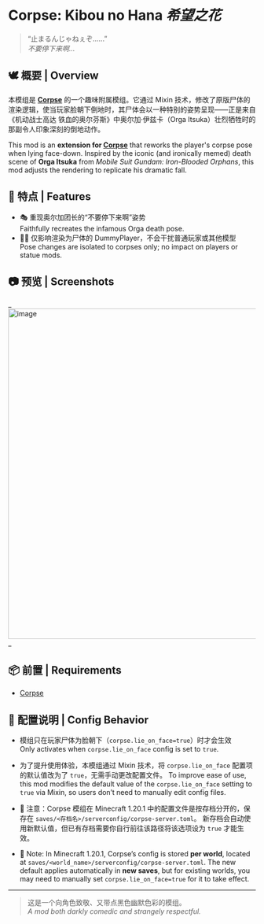 # Corpse: Kibou no Hana  _希望之花_


> “止まるんじゃねぇぞ……”  
> _不要停下来啊..._

## 🕊️ 概要 | Overview

本模组是 [**Corpse**](https://www.curseforge.com/minecraft/mc-mods/corpse) 的一个趣味附属模组。它通过 Mixin 技术，修改了原版尸体的渲染逻辑，使当玩家脸朝下倒地时，其尸体会以一种特别的姿势呈现——正是来自《机动战士高达 铁血的奥尔芬斯》中奥尔加·伊兹卡（Orga Itsuka）壮烈牺牲时的那副令人印象深刻的倒地动作。

This mod is an **extension for [Corpse](https://www.curseforge.com/minecraft/mc-mods/corpse)** that reworks the player's corpse pose when lying face-down. Inspired by the iconic (and ironically memed) death scene of **Orga Itsuka** from _Mobile Suit Gundam: Iron-Blooded Orphans_, this mod adjusts the rendering to replicate his dramatic fall.

## 🧠 特点 | Features

- 🎭 重现奥尔加团长的“不要停下来啊”姿势  
  Faithfully recreates the infamous Orga death pose.
- 🧍‍♂️ 仅影响渲染为尸体的 DummyPlayer，不会干扰普通玩家或其他模型  
  Pose changes are isolated to corpses only; no impact on players or statue mods.


## 📷 预览 | Screenshots

_<img width="553" height="672" alt="image" src="https://github.com/user-attachments/assets/4e8b1a75-4321-432f-b630-6fe41d8f2ab5" />
_

## 📦 前置 | Requirements

- [Corpse](https://www.curseforge.com/minecraft/mc-mods/corpse)


## 🧩 配置说明 | Config Behavior

- 模组只在玩家尸体为脸朝下（`corpse.lie_on_face=true`）时才会生效  
  Only activates when `corpse.lie_on_face` config is set to `true`.

- 为了提升使用体验，本模组通过 Mixin 技术，将 `corpse.lie_on_face` 配置项的默认值改为了 `true`，无需手动更改配置文件。
  To improve ease of use, this mod modifies the default value of the `corpse.lie_on_face` setting to `true` via Mixin, so users don’t need to manually edit config files.

- 📁 注意：Corpse 模组在 Minecraft 1.20.1 中的配置文件是按存档分开的，保存在 `saves/<存档名>/serverconfig/corpse-server.toml`。
   新存档会自动使用新默认值，但已有存档需要你自行前往该路径将该选项设为 `true` 才能生效。

- 📁 Note: In Minecraft 1.20.1, Corpse’s config is stored **per world**, located at `saves/<world_name>/serverconfig/corpse-server.toml`.
   The new default applies automatically in **new saves**, but for existing worlds, you may need to manually set `corpse.lie_on_face=true` for it to take effect.


  

---

> 这是一个向角色致敬、又带点黑色幽默色彩的模组。  
> _A mod both darkly comedic and strangely respectful._  
>  
